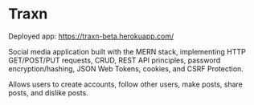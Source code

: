 # Traxn

Deployed app: https://traxn-beta.herokuapp.com/

Social media application built with the MERN stack, implementing HTTP GET/POST/PUT requests, CRUD, REST API principles, password encryption/hashing, JSON Web Tokens, cookies, and CSRF Protection.

Allows users to create accounts, follow other users, make posts, share posts, and dislike posts.
